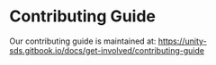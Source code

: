# Contributing Guide

Our contributing guide is maintained at: https://unity-sds.gitbook.io/docs/get-involved/contributing-guide